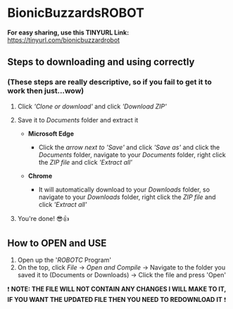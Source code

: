 # BionicBuzzardsROBOT
**For easy sharing, use this TINYURL Link:** https://tinyurl.com/bionicbuzzardrobot

## Steps to downloading and using correctly
### (These steps are really descriptive, so if you fail to get it to work then just...wow)
   1. Click *'Clone or download'* and click *'Download ZIP'*
   
   2. Save it to *Documents* folder and extract it
   
      - **Microsoft Edge**
        - Click the *arrow next to 'Save'* and click *'Save as'* and click the *Documents* folder, navigate to your *Documents* folder, right click the *ZIP file* and click *'Extract all'*
        
      - **Chrome**
        - It will automatically download to your *Downloads* folder, so navigate to your *Downloads* folder, right click the *ZIP file* and click *'Extract all'*

   3. You're done! :sunglasses::thumbsup:

## How to OPEN and USE
   1. Open up the '*ROBOTC* Program'
   2. On the top, click *File* -> *Open and Compile* -> Navigate to the folder you saved it to (Documents or Downloads) -> Click the file and press 'Open'


:exclamation: **NOTE: THE FILE WILL NOT CONTAIN ANY CHANGES I WILL MAKE TO IT, IF YOU WANT THE UPDATED FILE THEN YOU NEED TO REDOWNLOAD IT** :exclamation:

